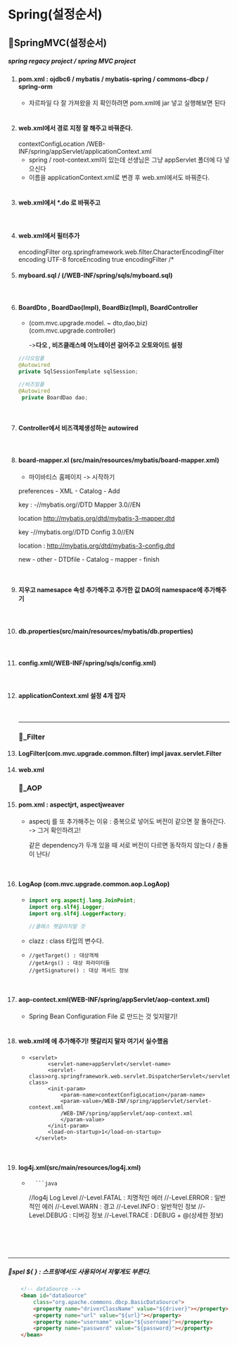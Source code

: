 # Spring(설정순서)

## 🍔SpringMVC(설정순서)

##### spring regacy project / spring MVC project

1. #### pom.xml : ojdbc6 / mybatis / mybatis-spring / commons-dbcp / spring-orm

   - 자르파일 다 잘 가져왔을 지 확인하려면 pom.xml에 jar 넣고 실행해보면 된다

   <br>

2. #### web.xml에서 경로 지정 잘 해주고 바꿔준다.

   <context-param>
     		<param-name>contextConfigLocation</param-name>
     		<param-value>/WEB-INF/spring/appServlet/applicationContext.xml</param-value>
     	</context-param>

   - spring / root-context.xml이 있는데 선생님은 그냥 appServlet 폴더에 다 넣으신다 
   - 이름을 applicationContext.xml로 변경 후 web.xml에서도 바꿔준다.

   <br>

3. #### web.xml에서 <url-pattern>*.do</url-pattern> 로 바꿔주고

   <br>

4. #### web.xml에서 필터추가

   <filter>
     		<filter-name>encodingFilter</filter-name>
     		<filter-class>org.springframework.web.filter.CharacterEncodingFilter</filter-class>
     		<init-param>
     			<param-name>encoding</param-name>
     			<param-value>UTF-8</param-value>
     		</init-param>
     		<init-param>
     			<param-name>forceEncoding</param-name>
     			<param-value>true</param-value>
     		</init-param>
     	</filter>
     	<filter-mapping>
     		<filter-name>encodingFilter</filter-name>
     		<url-pattern>/*</url-pattern>
     	</filter-mapping>

   <br>

5. #### myboard.sql / (/WEB-INF/spring/sqls/myboard.sql)

   <br>

6. #### BoardDto , BoardDao(Impl), BoardBiz(Impl), BoardController  

   - (com.mvc.upgrade.model. ~  dto,dao,biz) (com.mvc.upgrade.controller) 

     ->**다오 , 비즈클래스에 어노테이션 걸어주고 오토와이드 설정**

   ```java
   //다오임플
   @Autowired
   private SqlSessionTemplate sqlSession;
   ```

   ```java
   //비즈임플
   @Autowired
   	private BoardDao dao;
   ```

   <br>

7. #### Controller에서 비즈객체생성하는 autowired

   <br>

8. #### board-mapper.xl (src/main/resources/mybatis/board-mapper.xml) 

   -  마이바티스 홈페이지 -> 시작하기

     preferences - XML - Catalog - Add

     key : -//mybatis.org//DTD Mapper 3.0//EN

     location http://mybatis.org/dtd/mybatis-3-mapper.dtd

     

     key -//mybatis.org//DTD Config 3.0//EN

     location : http://mybatis.org/dtd/mybatis-3-config.dtd

     

     new - other - DTDfile - Catalog - mapper - finish

   <br>

9. #### <cache-ref namespace="" >지우고 namesapce 속성 추가해주고 추가한 값 DAO의 namespace에 추가해주기 

   <br>

10. #### db.properties(src/main/resources/mybatis/db.properties)

    <br>

11. #### config.xml(/WEB-INF/spring/sqls/config.xml)

    <br>

12. #### applicationContext.xml  설정 4개 잡자 

    <br>

    ----------

    ### 🍟_Filter

13. #### LogFilter(com.mvc.upgrade.common.filter) impl javax.servlet.Filter 

    

14. #### web.xml

    ### 🍟_AOP

15. #### pom.xml : aspectjrt, aspectjweaver

    - aspectj 를 또 추가해주는 이유 : 중복으로 넣어도 버전이 같으면 잘 돌아간다.  -> 그거 확인하려고!

      같은 dependency가 두개 있을 때 서로 버전이 다르면 동작하지 않는다 / 충돌이 난다/

    <br>

16. #### LogAop (com.mvc.upgrade.common.aop.LogAop)

    - ```java
      import org.aspectj.lang.JoinPoint;
      import org.slf4j.Logger;
      import org.slf4j.LoggerFactory;
      
      //클래스 헷갈리지말 것
      ```

    - clazz : class 타입의 변수다. 

    - ```
      //getTarget() : 대상객체
      //getArgs() : 대상 파라미터들
      //getSignature() : 대상 메서드 정보 
      ```

    <br>

17. #### aop-contect.xml(WEB-INF/spring/appServlet/aop-context.xml)

    - Spring Bean Configuration File 로 만드는 것 잊지말기! 

    <br>

18. #### web.xml에 <init-param>에 추가해주기! 헷갈리지 말자 여기서 실수했음

    - ```
      <servlet>
      		<servlet-name>appServlet</servlet-name>
      		<servlet-class>org.springframework.web.servlet.DispatcherServlet</servlet-class>
      		<init-param>
      			<param-name>contextConfigLocation</param-name>
      			<param-value>/WEB-INF/spring/appServlet/servlet-context.xml
      			/WEB-INF/spring/appServlet/aop-context.xml
      			</param-value>
      		</init-param>
      		<load-on-startup>1</load-on-startup>
      	</servlet>
      ```

    <br>

19. #### log4j.xml(src/main/resources/log4j.xml)

    - 		```java
      //log4j Log Level 
        		//-Level.FATAL : 치명적인 에러 
        		//-Level.ERROR : 일반적인 에러
        		//-Level.WARN : 경고
        		//-Level.INFO : 일반적인 정보
        		//-Level.DEBUG : 디버깅 정보
    		//-Level.TRACE : DEBUG + @(상세한 정보)
      ```
      
      
    
    <br>

----

##### 🍕spel ${  } : 스프링에서도 사용되어서 저렇게도 부른다.

```html
	<!-- dataSource -->
	<bean id="dataSource"
		class="org.apache.commons.dbcp.BasicDataSource">
		<property name="driverClassName" value="${driver}"></property>
		<property name="url" value="${url}"></property>
		<property name="username" value="${username}"></property>
		<property name="password" value="${password}"></property>
	</bean>
```





